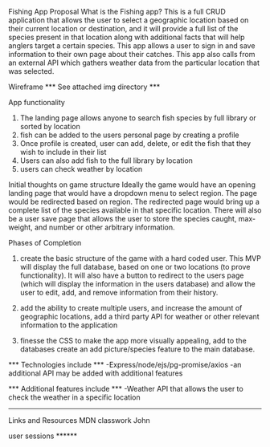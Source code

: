 Fishing App Proposal
What is the Fishing app?
This is a full CRUD application that allows the user to select a geographic location based on their current location or destination, and it will provide a full list of the species present in that location along with additional facts that will help anglers target a certain species.  This app allows a user to sign in and save information to their own page about their catches. This app also calls from an external API which gathers  weather data from the particular location that was selected.

Wireframe
*** See attached img directory ***

App functionality
1) The landing page allows anyone to search fish species by full library or sorted by location
2) fish can be added to the users personal page by creating a profile
3) Once profile is created, user can add, delete, or edit the fish that they wish to include in their list
4) Users can also add fish to the full library by location 
5) users can check weather by location

Initial thoughts on game structure
Ideally the game would have an opening landing page that would have a dropdown menu to select region.  The page would be redirected based on region.  The redirected page would bring up a complete list of the species available in that specific location.  There will also be a user save page that allows the user to store the species caught, max-weight, and number or other arbitrary information.

Phases of Completion
1) create the basic structure of the game with a hard coded user.  This MVP will display the full database, based on one or two locations (to prove functionality).  It will also have a button to redirect to the users page (which will display the information in the users database) and allow the user to edit, add, and remove information from their history.

2) add the ability to create multiple users, and increase the amount of geographic locations, add a third party API for weather or other relevant information to the application

3) finesse the CSS to make the app more visually appealing, add to the databases create an add picture/species feature to the main database.

*** Technologies include ***
-Express/node/ejs/pg-promise/axios
-an additional API may be added with additional features

*** Additional features include ***
-Weather API that allows the user to check the weather in a specific location
*********************************



Links and Resources
MDN
classwork
John



user sessions ******
